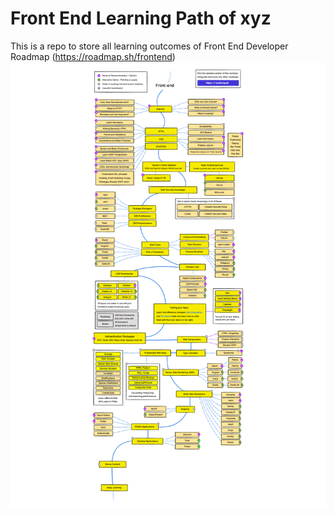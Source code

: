 # Front End Learning Path of xyz

This is a repo to store all learning outcomes of Front End Developer Roadmap (https://roadmap.sh/frontend)
![Frontend learning roadmap](.\frontend_roadmap.png)
